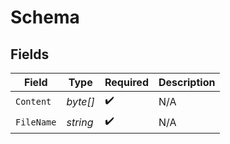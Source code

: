 # Schema


## Fields

| Field              | Type               | Required           | Description        |
| ------------------ | ------------------ | ------------------ | ------------------ |
| `Content`          | *byte[]*           | :heavy_check_mark: | N/A                |
| `FileName`         | *string*           | :heavy_check_mark: | N/A                |